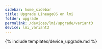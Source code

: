 ```yaml
---
sidebar: home_sidebar
title: Upgrade LineageOS on lmi
folder: upgrade
permalink: /devices/lmi/upgrade/variant3
device: lmi_variant3
---
```

{% include templates/device_upgrade.md %}
